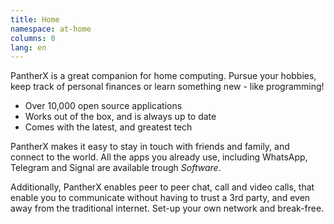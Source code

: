 ```yaml
---
title: Home
namespace: at-home
columns: 0
lang: en
---
```


PantherX is a great companion for home computing. Pursue your hobbies, keep track of personal finances or learn something new - like programming!

- Over 10,000 open source applications
- Works out of the box, and is always up to date
- Comes with the latest, and greatest tech

PantherX makes it easy to stay in touch with friends and family, and connect to the world. All the apps you already use, including WhatsApp, Telegram and Signal are available trough _Software_.

Additionally, PantherX enables peer to peer chat, call and video calls, that enable you to communicate without having to trust a 3rd party, and even away from the traditional internet. Set-up your own network and break-free.
